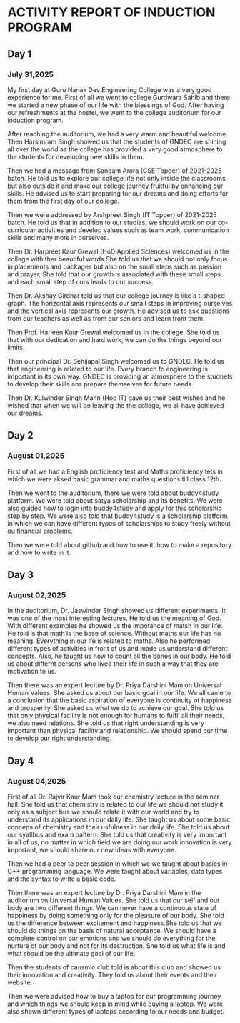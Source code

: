 # ACTIVITY REPORT OF INDUCTION PROGRAM

## Day 1
### July 31,2025
My first day at Guru Nanak Dev Engineering College was a very good experience for me. First of all we went to college Gurdwara Sahib and there we started a new phase of our life with the blessings of God. After having our refreshments at the hostel, we went to the college auditorium for our induction program.

After reaching the auditorium, we had a very warm and beautiful welcome. Then Harsimram Singh showed us that the students of GNDEC are shining all over the world as the college has provided a very good atmosphere to the students for developing new skills in them.

Then we had a message from Sangam Arora (CSE Topper) of 2021-2025 batch. He told us to explore our college life not only inside the classrooms but also outside it and make our college journey fruitful by enhancing our skills. He advised us to start preparing for our dreams and doing efforts for them from the first day of our college.

Then we were addressed by Arshpreet Singh (IT Topper) of 2021-2025 batch. He told us that in addition to our studies, we should work on our co-curricular activities and develop values such as team work, communication skills and many more in ourselves. 

Then Dr. Harpreet Kaur Grewal (HoD Applied Sciences) welcomed us in the college with ther beautiful words.She told us that we should not only focus in placements and packages but also on the small steps such as passion and prayer. She told that our growth is associated with these small steps and each small step of ours leads to our success.

Then Dr. Akshay Girdhar told us that our college journey is like a t-shaped graph. The horizontal axis represents our small steps in improving ourselves  and the vertical axis represents our growth. He advised us to ask questions from our teachers as well as from our seniors and learn from them.

Then Prof. Harleen Kaur Grewal welcomed us in the college. She told us that with our dedication and hard work, we can do the things beyond our limits.

Then our principal Dr. Sehijapal Singh welcomed us to GNDEC. He told us that engineering is related to our life. Every branch fo engineering is important in its own way. GNDEC is providing an atmosphere to the studnets to develop their skills ans prepare themselves for future needs. 

Then Dr. Kulwinder Singh Mann (Hod IT) gave us their best wishes and he wished that when we will be leaving the the college, we all have achieved our dreams.


## Day 2
### August 01,2025
First of all we had a English proficiency test and Maths proficiency tets in which we were aksed basic grammar and maths questions till class 12th.

Then we went to the auditorium, there we were told about buddy4study platform. We were told about satya scholarship and its benefits. We were also guided how to login into buddy4study and  apply for this scholarship step by step. We were also told that buddy4study is a scholarship platform in which we can have different types of scholarships to study freely without ou financial problems.

Then we were told about github and how to use it, how to make a repository and how to write in it.

## Day 3
### August 02,2025
In the auditorium, Dr. Jaswinder Singh showed us different experiments. It was one of the most interesting lectures. He told us the meaning of God. With different examples he showed us the impotance of matsh in our life. He told is that math is the base of science. Without maths our life has no meaning. Everything in our ife is related to maths. Also he performed different types of activities in front of us and made us understand different concepts. Also, he taught us how to count all the bones in our body. He told us about differnt persons who lived their life in such a way that they are motivation to us.

Then there was an expert lecture by Dr. Priya Darshini Mam on Universal Human Values. She asked us about our basic goal in our life. We all came to a conclusion that the basic aspiration of everyone is continuity of happiness and prosperity. She asked us what we do to achieve our goal. She told us that only physical facility is not enough for humans to fulfil all their needs, we also need relations. She told us that right understanding is very important than physical facility and relationship. We should spend our time to develop our right understanding.
## Day 4
### August 04,2025
First of all Dr. Rajvir Kaur Mam took our chemistry lecture in the seminar hall. She told us that chemistry is related to our life we should not study it only as a subject bus we should relate it with our world and try to understand its applications in our daily life. She taught us about some basic conceps of chemistry and their usfulness in our daily life. She told us about our syallbus and exam pattern. She told us that creativity is very important in all of us, no matter in which field we are doing our work innovation is very important, we should share our new ideas with everyone. 

Then we had a peer to peer session in which we we taught about basics in C++ programming language. We were taught about variables, data types and the syntax to write a basic code.

Then there was an expert lecture by Dr. Priya Darshini Mam in the auditorium on Universal Human Values. She told us that our self and our body are two different things. We can never have a continuous state of happiness by doing something only for the pleasure of our body. She told us the difference between excitement and happiness.She told us that we should do things on the basis of natural acceptance. We should have a complete control on our emotions and we should do everything for the nurture of our body and not for its destruction. She told us what life is and what should be the ultimate goal of our life.

Then the students of causmic club told is about this club and showed us their innovation and creativity. They told us about their events and their website.

Then we were advised how to buy a laptop for our programming journey and which things we should keep in mind while buying a laptop. We were also shown different types of laptops according to our needs and budget.
